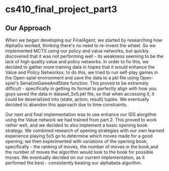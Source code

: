 # cs410_final_project_part3

## Our Approach

When we began developing our FinalAgent, we started by researching how AlphaGo worked, thinking there's no need to re-invent the wheel. So we implemented MCTS using our policy and value networks, but quickly discovered that it was not performing well - its weakness seeming to be the lack of high quality value and policy networks. In order to fix this, we decided to gather more training data in hopes that it would enhance the Value and Policy Networkss; to do this, we tried to run self-play games in the Open-spiel environment and save the data to a pkl file using Open-spiel's SerializeGameAndState function. This proved to be extremely difficult - specifically in getting its format to perfectly align with how you guys saved the data in dataset_5x5.pkl file, so that when accessing it, it could be deserialized into (state, action, result) tuples. We eventually decided to abandon this approach due to time constraints.

Our next and final implementation was to use enhance our IDS alorgithm using the Value network we had trained from part 2. This proved to work rather well, and we decided to also implement a basic opening book strategy. We combined research of opening strategies with our own learned experience playing 5x5 go to determine which moves made for a good opening; we then experimented with variations of the opening book, specifically - the ranking of moves, the number of moves in the book,and the number of moves the algorithm would look to the book for possible moves. We eventually decided on our current implementation, as it perfomed the best - consistently beating our alphabeta algorthm.
